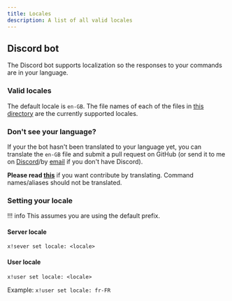 ```yaml
---
title: Locales
description: A list of all valid locales
---
```


## Discord bot

The Discord bot supports localization so the responses to your commands are in your language.

### Valid locales

The default locale is `en-GB`. The file names of each of the files in [this directory](https://github.com/eartharoid/ChristmasCountdownBot/tree/master/src/locales) are the currently supported locales.

### Don't see your language?

If your the bot hasn't been translated to your language yet, you can translate the `en-GB` file and submit a pull request on GitHub (or send it to me on [Discord](https://go.eartharoid.me/discord)/by [email](mailto:contact@eartharoid.me) if you don't have Discord).

**Please read [this](https://github.com/eartharoid/ChristmasCountdownBot/blob/master/.github/CONTRIBUTING.md#localisation)** if you want contribute by translating. Command names/aliases should not be translated.

### Setting your locale

!!! info
	This assumes you are using the default prefix.

#### Server locale

`x!sever set locale: <locale>`

#### User locale

`x!user set locale: <locale>`

Example: `x!user set locale: fr-FR`
